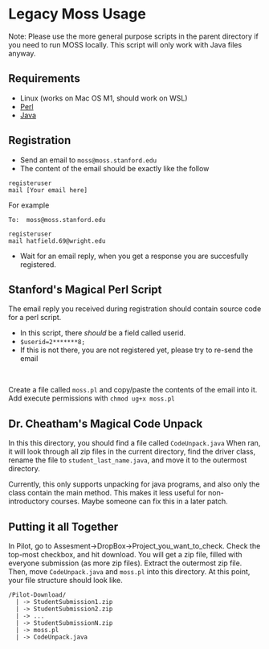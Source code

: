 # Legacy Moss Usage

Note: Please use the more general purpose scripts in the parent directory if
you need to run MOSS locally. This script will only work with Java files anyway.

## Requirements
- Linux (works on Mac OS M1, should work on WSL)
- [Perl](https://www.perl.org/get.html)
- [Java](https://openjdk.org/)


## Registration

- Send an email to `moss@moss.stanford.edu`
- The content of the email should be exactly like the follow
```
registeruser
mail [Your email here]
```
For example 

`To: 
moss@moss.stanford.edu`
```
registeruser
mail hatfield.69@wright.edu
```

- Wait for an email reply, when you get a response you are succesfully registered.


## Stanford's Magical Perl Script

The email reply you received during registration should contain source code for a perl script.

- In this script, there *should* be a field called userid. 
- `$userid=2*******8;`
- If this is not there, you are not registered yet, please try to re-send the email

<br/>

Create a file called `moss.pl` and copy/paste the contents of the email into it. Add execute permissions with `chmod ug+x moss.pl`

## Dr. Cheatham's Magical Code Unpack
In this this directory, you should find a file called `CodeUnpack.java` When ran, it will look through all zip files in the current directory, find the driver class, rename the file to `student_last_name.java`, and move it to the outermost directory.

 Currently, this only supports unpacking for java programs, and also only the class contain the main method. This makes it less useful for non-introductory courses. Maybe someone can fix this in a later patch.

 ## Putting it all Together
In Pilot, go to Assesment->DropBox->Project_you_want_to_check. Check the top-most checkbox, and hit download. You will get a zip file, filled with everyone submission (as more zip files). Extract the outermost zip file. Then, move `CodeUnpack.java` and `moss.pl` into this directory. At this point, your file structure should look like.
```
/Pilot-Download/
  | -> StudentSubmission1.zip
  | -> StudentSubmission2.zip
  | -> ... 
  | -> StudentSubmissionN.zip
  | -> moss.pl 
  | -> CodeUnpack.java
```



